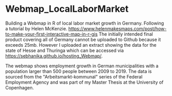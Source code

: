 # Webmap_LocalLaborMarket
Building a Webmap in R of local labor market growth in Germany. Following a tutorial by Helen McKenzie.
https://www.helenmakesmaps.com/post/how-to-make-your-first-interactive-map-in-r-gis
The initially intended final product covering all of Germany cannot be uploaded to Github because it exceeds 25mb. However I uploaded an extract showing the data for the state of Hesse and Thuringa which can be accessed via https://sebhanika.github.io/hosting_Webmap/. 

The webmap shows employment growth in German municipalities with a population larger than 500 people between 2009 to 2019. The data is sourced from the "Arbeitsmarkt-kommunal" series of the Federal Employment Agency and was part of my Master Thesis at the University of Copenhagen.
